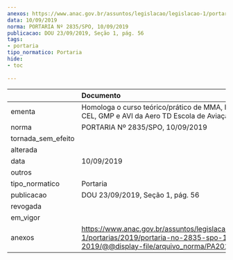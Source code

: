 ```yaml
---
anexos: https://www.anac.gov.br/assuntos/legislacao/legislacao-1/portarias/2019/portaria-no-2835-spo-10-09-2019/@@display-file/arquivo_norma/PA2019-2835.pdf
data: 10/09/2019
norma: PORTARIA Nº 2835/SPO, 10/09/2019
publicacao: DOU 23/09/2019, Seção 1, pág. 56
tags:
- portaria
tipo_normatico: Portaria
hide: 
- toc 
 
---
```


|                    | Documento                                                                                                                                            |
|:-------------------|:-----------------------------------------------------------------------------------------------------------------------------------------------------|
| ementa             | Homologa o curso teórico/prático de MMA, habilitações CEL, GMP e AVI da Aero TD Escola de Aviação Civil.                                             |
| norma              | PORTARIA Nº 2835/SPO, 10/09/2019                                                                                                                     |
| tornada_sem_efeito |                                                                                                                                                      |
| alterada           |                                                                                                                                                      |
| data               | 10/09/2019                                                                                                                                           |
| outros             |                                                                                                                                                      |
| tipo_normatico     | Portaria                                                                                                                                             |
| publicacao         | DOU 23/09/2019, Seção 1, pág. 56                                                                                                                     |
| revogada           |                                                                                                                                                      |
| em_vigor           |                                                                                                                                                      |
| anexos             | https://www.anac.gov.br/assuntos/legislacao/legislacao-1/portarias/2019/portaria-no-2835-spo-10-09-2019/@@display-file/arquivo_norma/PA2019-2835.pdf |